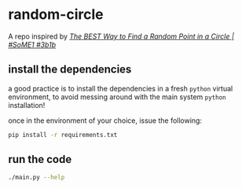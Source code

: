 # random-circle
A repo inspired by [*The BEST Way to Find a Random Point in a Circle | #SoME1 #3b1b*](https://www.youtube.com/watch?v=4y_nmpv-9lI)

## install the dependencies
a good practice is to install the dependencies in a fresh `python` virtual environment,
to avoid messing around with the main system `python` installation!

once in the environment of your choice, issue the following:
```bash
pip install -r requirements.txt
```

## run the code
```bash
./main.py --help
```
